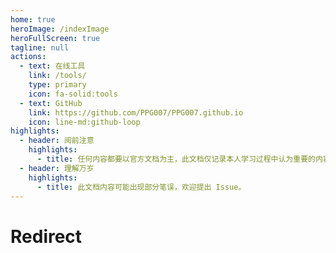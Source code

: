 ```yaml
---
home: true
heroImage: /indexImage
heroFullScreen: true
tagline: null
actions:
  - text: 在线工具
    link: /tools/
    type: primary
    icon: fa-solid:tools
  - text: GitHub
    link: https://github.com/PPG007/PPG007.github.io
    icon: line-md:github-loop
highlights:
  - header: 阅前注意
    highlights:
      - title: 任何内容都要以官方文档为主，此文档仅记录本人学习过程中认为重要的内容。
  - header: 理解万岁
    highlights:
      - title: 此文档内容可能出现部分笔误，欢迎提出 Issue。
---
```


# Redirect

<Redirect to="/demo/" />

<script setup>
import { Redirect } from '@components';
</script>

